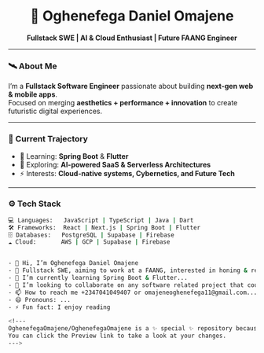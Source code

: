 <!-- Futuristic GitHub README -->

<h1 align="center">👾 Oghenefega Daniel Omajene</h1>
<p align="center">
  <b>Fullstack SWE | AI & Cloud Enthusiast | Future FAANG Engineer</b>
</p>

---

### 🛰️ About Me  
I’m a **Fullstack Software Engineer** passionate about building **next-gen web & mobile apps**.  
Focused on merging **aesthetics + performance + innovation** to create futuristic digital experiences.  

---

### 🔭 Current Trajectory  
- 🌱 Learning: **Spring Boot** & **Flutter**  
- 🤖 Exploring: **AI-powered SaaS & Serverless Architectures**  
- ⚡ Interests: **Cloud-native systems, Cybernetics, and Future Tech**  

---

### ⚙️ Tech Stack  
```bash
💻 Languages:   JavaScript | TypeScript | Java | Dart  
🛠️ Frameworks:  React | Next.js | Spring Boot | Flutter  
🗄️ Databases:   PostgreSQL | Supabase | Firebase  
☁️ Cloud:       AWS | GCP | Supabase | Firebase  


- 👋 Hi, I’m Oghenefega Daniel Omajene
- 👀 Fullstack SWE, aiming to work at a FAANG, interested in honing & refining his skills, intrigued by AI startups, capable of building modern fullstack websites and mobile apps and specialized in providing the best user-friendly interfaces that combine aesthetics with performance and modern innovation. 
- 🌱 I’m currently learning Spring Boot & Flutter...
- 💞️ I’m looking to collaborate on any software related project that could expand the horizons of my knowledge...
- 📫 How to reach me +2347041049407 or omajeneoghenefega11@gmail.com...
- 😄 Pronouns: ...
- ⚡ Fun fact: I enjoy reading

<!---
OghenefegaOmajene/OghenefegaOmajene is a ✨ special ✨ repository because its `README.md` (this file) appears on your GitHub profile.
You can click the Preview link to take a look at your changes.
--->
